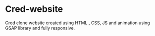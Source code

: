 # Cred-website
Cred clone website created using HTML , CSS, JS and animation using GSAP library and fully responsive.
